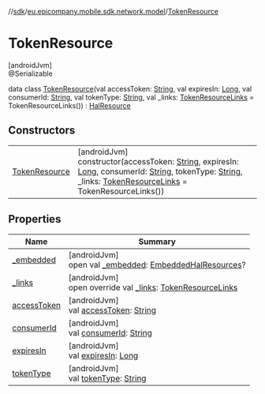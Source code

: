 //[sdk](../../../index.md)/[eu.epicompany.mobile.sdk.network.model](../index.md)/[TokenResource](index.md)

# TokenResource

[androidJvm]\
@Serializable

data class [TokenResource](index.md)(val accessToken: [String](https://kotlinlang.org/api/latest/jvm/stdlib/kotlin/-string/index.html), val expiresIn: [Long](https://kotlinlang.org/api/latest/jvm/stdlib/kotlin/-long/index.html), val consumerId: [String](https://kotlinlang.org/api/latest/jvm/stdlib/kotlin/-string/index.html), val tokenType: [String](https://kotlinlang.org/api/latest/jvm/stdlib/kotlin/-string/index.html), val _links: [TokenResourceLinks](../-token-resource-links/index.md) = TokenResourceLinks()) : [HalResource](../../eu.epicompany.mobile.android.data.network.model.hypermedia/-hal-resource/index.md)

## Constructors

| | |
|---|---|
| [TokenResource](-token-resource.md) | [androidJvm]<br>constructor(accessToken: [String](https://kotlinlang.org/api/latest/jvm/stdlib/kotlin/-string/index.html), expiresIn: [Long](https://kotlinlang.org/api/latest/jvm/stdlib/kotlin/-long/index.html), consumerId: [String](https://kotlinlang.org/api/latest/jvm/stdlib/kotlin/-string/index.html), tokenType: [String](https://kotlinlang.org/api/latest/jvm/stdlib/kotlin/-string/index.html), _links: [TokenResourceLinks](../-token-resource-links/index.md) = TokenResourceLinks()) |

## Properties

| Name | Summary |
|---|---|
| [_embedded](../../eu.epicompany.mobile.android.data.network.model.hypermedia/-hal-resource/_embedded.md) | [androidJvm]<br>open val [_embedded](../../eu.epicompany.mobile.android.data.network.model.hypermedia/-hal-resource/_embedded.md): [EmbeddedHalResources](../../eu.epicompany.mobile.android.data.network.model.hypermedia/-embedded-hal-resources/index.md)? |
| [_links](_links.md) | [androidJvm]<br>open override val [_links](_links.md): [TokenResourceLinks](../-token-resource-links/index.md) |
| [accessToken](access-token.md) | [androidJvm]<br>val [accessToken](access-token.md): [String](https://kotlinlang.org/api/latest/jvm/stdlib/kotlin/-string/index.html) |
| [consumerId](consumer-id.md) | [androidJvm]<br>val [consumerId](consumer-id.md): [String](https://kotlinlang.org/api/latest/jvm/stdlib/kotlin/-string/index.html) |
| [expiresIn](expires-in.md) | [androidJvm]<br>val [expiresIn](expires-in.md): [Long](https://kotlinlang.org/api/latest/jvm/stdlib/kotlin/-long/index.html) |
| [tokenType](token-type.md) | [androidJvm]<br>val [tokenType](token-type.md): [String](https://kotlinlang.org/api/latest/jvm/stdlib/kotlin/-string/index.html) |
